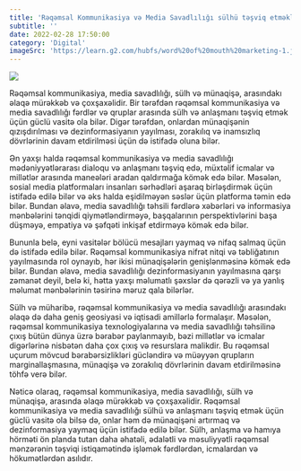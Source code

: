 ```yaml
---
title: 'Rəqəmsal Kommunikasiya və Media Savadlılığı sülhü təşviq etməklə yanaşı həmçinin münaqişələrə səbəb ola bilər mi?'
subtitle: ''
date: 2022-02-28 17:50:00
category: 'Digital'
imageSrc: 'https://learn.g2.com/hubfs/word%20of%20mouth%20marketing-1.jpg'
---
```


<img src="https://learn.g2.com/hubfs/word%20of%20mouth%20marketing-1.jpg"  >

Rəqəmsal kommunikasiya, media savadlılığı, sülh və münaqişə, arasındakı əlaqə mürəkkəb və çoxşaxəlidir. Bir tərəfdən rəqəmsal kommunikasiya və media savadlılığı fərdlər və qruplar arasında sülh və anlaşmanı təşviq etmək üçün güclü vasitə ola bilər. Digər tərəfdən, onlardan münaqişənin qızışdırılması və dezinformasiyanın yayılması, zorakılıq və inamsızlıq dövrlərinin davam etdirilməsi üçün də istifadə oluna bilər.

Ən yaxşı halda rəqəmsal kommunikasiya və media savadlılığı mədəniyyətlərarası dialoqu və anlaşmanı təşviq edə, müxtəlif icmalar və millətlər arasında maneələri aradan qaldırmağa kömək edə bilər. Məsələn, sosial media platformaları insanları sərhədləri aşaraq birləşdirmək üçün istifadə edilə bilər və əks halda eşidilməyən səslər üçün platforma təmin edə bilər. Bundan əlavə, media savadlılığı təhsili fərdlərə xəbərləri və informasiya mənbələrini tənqidi qiymətləndirməyə, başqalarının perspektivlərini başa düşməyə, empatiya və şəfqəti inkişaf etdirməyə kömək edə bilər.

Bununla belə, eyni vasitələr bölücü mesajları yaymaq və nifaq salmaq üçün də istifadə edilə bilər. Rəqəmsal kommunikasiya nifrət nitqi və təbliğatının yayılmasında rol oynayıb, hər ikisi münaqişələrin genişlənməsinə kömək edə bilər. Bundan əlavə, media savadlılığı dezinformasiyanın yayılmasına qarşı zəmanət deyil, belə ki, hətta yaxşı məlumatlı şəxslər də qərəzli və ya yanlış məlumat mənbələrinin təsirinə məruz qala bilərlər.

Sülh və müharibə, rəqəmsal kommunikasiya və media savadlılığı arasındakı əlaqə də daha geniş geosiyasi və iqtisadi amillərlə formalaşır. Məsələn, rəqəmsal kommunikasiya texnologiyalarına və media savadlılığı təhsilinə çıxış bütün dünya üzrə bərabər paylanmayıb, bəzi millətlər və icmalar digərlərinə nisbətən daha çox çıxış və resurslara malikdir. Bu rəqəmsal uçurum mövcud bərabərsizlikləri gücləndirə və müəyyən qrupların marginallaşmasına, münaqişə və zorakılıq dövrlərinin davam etdirilməsinə töhfə verə bilər.

Nəticə olaraq, rəqəmsal kommunikasiya, media savadlılığı, sülh və münaqişə, arasında əlaqə mürəkkəb və çoxşaxəlidir. Rəqəmsal kommunikasiya və media savadlılığı sülhü və anlaşmanı təşviq etmək üçün güclü vasitə ola bilsə də, onlar həm də münaqişəni artırmaq və dezinformasiya yaymaq üçün istifadə edilə bilər. Sülh, anlaşma və hamıya hörməti ön planda tutan daha əhatəli, ədalətli və məsuliyyətli rəqəmsal mənzərənin təşviqi istiqamətində işləmək fərdlərdən, icmalardan və hökumətlərdən asılıdır.

